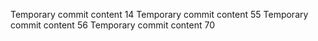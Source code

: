Temporary commit content 14
Temporary commit content 55
Temporary commit content 56
Temporary commit content 70
